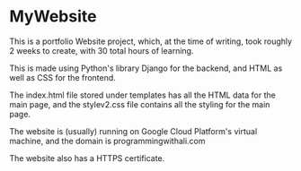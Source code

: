 # MyWebsite

This is a portfolio Website project, which, at the time of writing, took roughly 2 weeks to create, with 30 total hours of learning.

This is made using Python's library Django for the backend, and HTML as well as CSS for the frontend. 

The index.html file stored under templates has all the HTML data for the main page, and the stylev2.css file contains all the styling for the main page.

The website is (usually) running on Google Cloud Platform's virtual machine, and the domain is programmingwithali.com

The website also has a HTTPS certificate.